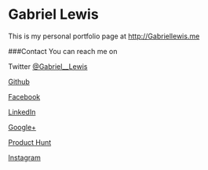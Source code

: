 # Gabriel Lewis

This is my personal portfolio page at http://Gabriellewis.me

###Contact 
You can reach me on 

Twitter [@Gabriel__Lewis](https://www.twitter.com/gabriel__lewis)

[Github](https://www.github.com/gabriel-lewis)

[Facebook](https://www.facebook.com/gabe.lewis4)

[LinkedIn](https://www.linkedin.com/in/gabriellewis0)

[Google+](https://plus.google.com/u/1/+GabrielLewis1)

[Product Hunt](https://www.producthunt.com/@gabriel__lewis)

[Instagram](https://www.instagram.com/lookslikeaspaceship/)
